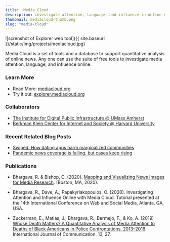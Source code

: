 ```yaml
---
title:  Media Cloud
description: investigate attention, language, and influence in online news
thumbnail: mediacloud-thumb.png
slug: "media-cloud"
---
```


![screnshot of Explorer web tool]({{ site.baseurl }}/static/img/projects/mediacloud.jpg)

Media Cloud is a set of tools and a database to support quantitative analysis of online news. Any one can use the suite of free tools to investigate media attention, language, and influence online.

### Learn More

* Read More: [mediacloud.org](https://mediacloud.org)
* Try it out: [explorer.mediacloud.org](http://explorer.mediacloud.org)

### Collaborators

* [The Institute for Digital Public Infrastructure @ UMass Amherst](http://publicinfrastructure.org)
* [Berkman Klein Center for Internet and Society @ Harvard University](https://cyber.harvard.edu)

### Recent Related Blog Posts
* [Swiped: How dating apps harm marginalized communities](2021/01/13/virtual-dating.html)
* [Pandemic news coverage is falling, but cases keep rising](2020/09/21/pandemic-state-news.html)

### Publications

* Bhargava, R. & Bishop, C. (2020). [Mapping and Visualizing News Images for Media Research](https://cpb-us-w2.wpmucdn.com/sites.northeastern.edu/dist/d/53/files/2020/02/CJ_2020_paper_39.pdf). (Boston, MA, 2020).

* Bhargava, R., Dave, A., Papakyriakopoulos, O. (2020). Investigating Attention and Influence Online with Media Cloud. Tutorial presented at the 14th International Conference on Web and Social Media, Atlanta, GA, USA.

* Zuckerman, E., Matias, J., Bhargava, R., Bermejo, F., & Ko, A. (2019) [Whose Death Matters? A Quantitative Analysis of Media Attention to Deaths of Black Americans in Police Confrontations, 2013–2016](https://ijoc.org/index.php/ijoc/article/view/8782). International Journal of Communication. 13, 27.
